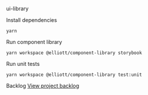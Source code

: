 ui-library

Install dependencies

`yarn`

Run component library

```
yarn workspace @elliott/component-library storybook
```

Run unit tests

```
yarn workspace @elliott/component-library test:unit
```

Backlog
[View project backlog](./backlog.md)
